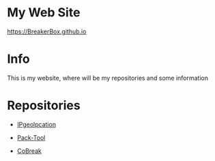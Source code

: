 # My Web Site
https://BreakerBox.github.io

# Info

This is my website, where will be my repositories and some information

# Repositories

- [IPgeolpcation](./IPgeolocation.md)

- [Pack-Tool](./Pack-Tool.md)

- [CoBreak](./CoBreak.md)
